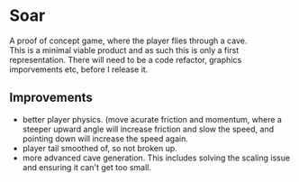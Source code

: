 # Soar  
A proof of concept game, where the player flies through a cave.  
This is a minimal viable product and as such this is only a first representation. There will need to be a code refactor, graphics imporvements etc, before I release it.

## Improvements   
- better player physics. (move acurate friction and momentum, where a steeper upward angle will increase friction and slow the speed, and pointing down will increase the speed again.   
-  player tail smoothed of, so not broken up.
- more advanced cave generation. This includes solving the scaling issue and ensuring it can't get too small.  
